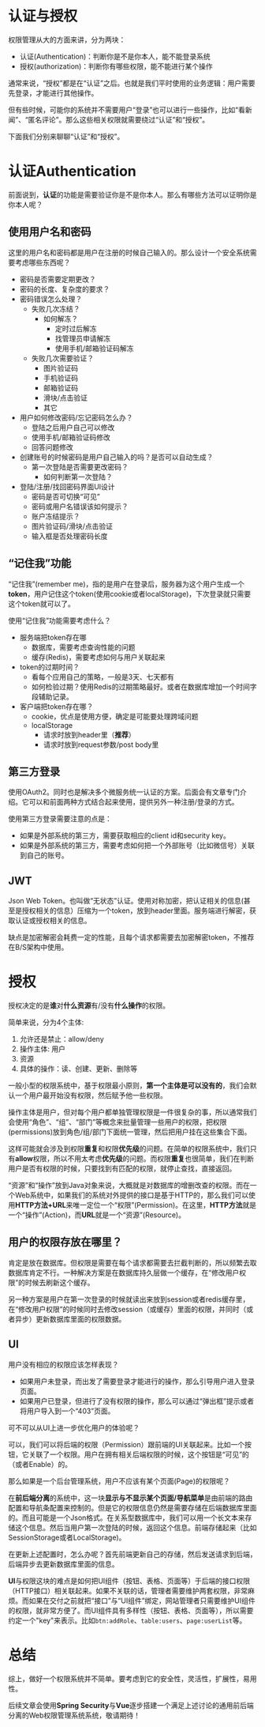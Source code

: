 # 认证与授权
权限管理从大的方面来讲，分为两块：
- 认证(Authentication)：判断你是不是你本人，能不能登录系统
- 授权(authorization)：判断你有哪些权限，能不能进行某个操作

通常来说，“授权”都是在“认证”之后。也就是我们平时使用的业务逻辑：用户需要先登录，才能进行其他操作。

但有些时候，可能你的系统并不需要用户“登录”也可以进行一些操作，比如“看新闻”、“匿名评论”。那么这些相关权限就需要绕过“认证”和“授权”。

下面我们分别来聊聊“认证”和“授权”。

# 认证Authentication
前面说到，**认证**的功能是需要验证你是不是你本人。那么有哪些方法可以证明你是你本人呢？

## 使用用户名和密码
这里的用户名和密码都是用户在注册的时候自己输入的。那么设计一个安全系统需要考虑哪些东西呢？

- 密码是否需要定期更改？
- 密码的长度、复杂度的要求？
- 密码错误怎么处理？
    - 失败几次冻结？
        - 如何解冻？
            - 定时过后解冻
            - 找管理员申请解冻
            - 使用手机/邮箱验证码解冻
    - 失败几次需要验证？
        - 图片验证码
        - 手机验证码
        - 邮箱验证码
        - 滑块/点击验证
        - 其它
- 用户如何修改密码/忘记密码怎么办？
    - 登陆之后用户自己可以修改
    - 使用手机/邮箱验证码修改
    - 回答问题修改
- 创建账号的时候密码是用户自己输入的吗？是否可以自动生成？
    - 第一次登陆是否需要更改密码？
        - 如何判断第一次登陆？
- 登陆/注册/找回密码界面UI设计
    - 密码是否可切换“可见”
    - 密码或用户名错误该如何提示？
    - 账户冻结提示？
    - 图片验证码/滑块/点击验证
    - 输入框是否处理密码长度

## “记住我”功能
“记住我”(remember me)，指的是用户在登录后，服务器为这个用户生成一个**token**，用户记住这个token(使用cookie或者localStorage)，下次登录就只需要这个token就可以了。

使用“记住我”功能需要考虑什么？

- 服务端把token存在哪
    - 数据库，需要考虑查询性能的问题
    - 缓存(Redis)，需要考虑如何与用户关联起来
- token的过期时间？
    - 看每个应用自己的策略，一般是3天、七天都有
    - 如何检验过期？使用Redis的过期策略最好。或者在数据库增加一个时间字段辅助记录。
- 客户端把token存在哪？
    - cookie，优点是使用方便，确定是可能要处理跨域问题
    - localStorage
        - 请求时放到header里（**推荐**）
        - 请求时放到request参数/post body里

## 第三方登录
使用OAuth2。同时也是解决多个微服务统一认证的方案。后面会有文章专门介绍。它可以和前面两种方式结合起来使用，提供另外一种注册/登录的方式。

使用第三方登录需要注意的点是：
- 如果是外部系统的第三方，需要获取相应的client id和security key。
- 如果是外部系统的第三方，需要考虑如何把一个外部账号（比如微信号）关联到自己的账号。

## JWT
Json Web Token。也叫做“无状态”认证。使用对称加密，把认证相关的信息(甚至是授权相关的信息）压缩为一个token，放到header里面。服务端进行解密，获取认证或授权相关的信息。

缺点是加密解密会耗费一定的性能，且每个请求都需要去加密解密token，不推荐在B/S架构中使用。

# 授权
授权决定的是**谁**对**什么资源**有/没有**什么操作**的权限。

简单来说，分为4个主体:
1. 允许还是禁止：allow/deny
2. 操作主体: 用户
3. 资源
4. 具体的操作：读、创建、更新、删除等

一般小型的权限系统中，基于权限最小原则，**第一个主体是可以没有的**，我们会默认一个用户最开始没有权限，然后赋予他一些权限。

操作主体是用户，但对每个用户都单独管理权限是一件很复杂的事，所以通常我们会使用“角色”、“组”、“部门”等概念来批量管理一些用户的权限，把权限(permissions)放到角色/组/部门下面统一管理，然后把用户挂在这些集合下面。

这样可能就会涉及到权限**重复**和权限**优先级**的问题。在简单的权限系统中，我们只有**allow**权限，所以不用太考虑**优先级**的问题。而权限**重复**也很简单，我们在判断用户是否有权限的时候，只要找到有匹配的权限，就停止查找，直接返回。

“资源”和“操作”放到Java对象来说，大概就是对数据库的增删改查的权限。而在一个Web系统中，如果我们的系统对外提供的接口是基于HTTP的，那么我们可以使用**HTTP方法+URL**来唯一定位一个“权限”(Permission)。在这里，**HTTP方法**就是一个“操作”(Action)，而**URL**就是一个“资源”(Resource)。

## 用户的权限存放在哪里？
肯定是放在数据库。但权限是需要在每个请求都需要去拦截判断的，所以频繁去取数据库肯定不行。一种解决方案是在数据库持久层做一个缓存，在“修改用户权限”的时候去刷新这个缓存。

另一种方案是用户在第一次登录的时候就读出来放到session或者redis缓存里，在“修改用户权限”的时候同时去修改session（或缓存）里面的权限，并同时（或者异步）更新数据库里面的权限数据。

## UI
用户没有相应的权限应该怎样表现？

- 如果用户未登录，而出发了需要登录才能进行的操作，那么引导用户进入登录页面。
- 如果用户已登录，但进行了没有权限的操作，那么可以通过“弹出框”提示或者将用户导入到一个“403”页面。

可不可以从UI上进一步优化用户的体验呢？

可以，我们可以将后端的权限（Permission）跟前端的UI关联起来。比如一个按钮，它关联了一个权限。用户在拥有相关后端权限的时候，这个按钮是“可见”的（或者Enable）的。

那么如果是一个后台管理系统，用户不应该有某个页面(Page)的权限呢？

在**前后端分离**的系统中，这一块**显示与不显示某个页面/导航菜单**是由前端的路由配置和导航条配置来控制的。但是它的权限信息仍然是需要存储在后端数据库里面的。而且可能是一个Json格式。在关系型数据库中，我们可以用一个长文本来存储这个信息。然后当用户第一次登陆的时候，返回这个信息。前端存储起来（比如SessionStorage或者LocalStorage)。

在更新上述配置时，怎么办呢？首先前端更新自己的存储，然后发送请求到后端，后端异步去更新数据库里面的信息。

**UI**与权限这块的难点是如何把UI组件（按钮、表格、页面等）于后端的接口权限（HTTP接口）相关联起来。如果不关联的话，管理者需要维护两套权限，非常麻烦。而如果在交付之前就把“接口”与“UI组件”绑定，网站管理者只需要维护UI组件的权限，就非常方便了。而UI组件具有多样性（按钮、表格、页面等），所以需要约定一个"key"来表示。比如`btn:addRole`、`table:users`、`page:userList`等。

# 总结
综上，做好一个权限系统并不简单。要考虑到它的安全性，灵活性，扩展性，易用性。

后续文章会使用**Spring Security**与**Vue**逐步搭建一个满足上述讨论的通用前后端分离的Web权限管理系统系统，敬请期待！
